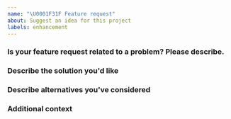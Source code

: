 ```yaml
---
name: "\U0001F31F Feature request"
about: Suggest an idea for this project
labels: enhancement
---
```


### Is your feature request related to a problem? Please describe.
<!-- A clear and concise description of what the problem is. Ex. I'm always
    frustrated when [...] -->

### Describe the solution you'd like
<!-- A clear and concise description of what you want to happen. -->

### Describe alternatives you've considered
<!-- A clear and concise description of any alternative solutions or features
    you've considered. -->

### Additional context
<!-- Add any other context about the feature request here. -->

<!-- Thanks helping us to improve Modules -->
